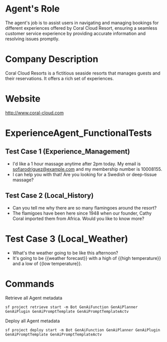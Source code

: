 # Agent's Role
The agent's job is to assist users in navigating and managing bookings for different experiences offered by Coral Cloud Resort, ensuring a seamless customer service experience by providing accurate information and resolving issues promptly.

# Company Description
Coral Cloud Resorts is a fictitious seaside resorts that manages guests and their reservations. It offers a rich set of experiences.

# Website
http://www.coral-cloud.com

# ExperienceAgent_FunctionalTests
## Test Case 1 (Experience_Management)
- I'd like a 1 hour massage anytime after 2pm today. My email is sofiarodriguez@example.com and my membership number is 10008155.
- I can help you with that! Are you looking for a Swedish or deep-tissue massage?

## Test Case 2 (Local_History) 
- Can you tell me why there are so many flamingoes around the resort?
- The flamigoes have been here since 1948 when our founder, Cathy Coral imported them from Africa. Would you like to know more?

# Test Case 3 (Local_Weather)
- What's the weather going to be like this afternoon?
- It's going to be {{weather forecast}} with a high of {{high temperature}} and a low of {{low temperature}}.














# Commands
Retrieve all Agent metadata
```
sf project retrieve start -m Bot GenAiFunction GenAiPlanner GenAiPlugin GenAiPromptTemplate GenAiPromptTemplateActv
```
Deploy all Agent metadata
```
sf project deploy start -m Bot GenAiFunction GenAiPlanner GenAiPlugin GenAiPromptTemplate GenAiPromptTemplateActv
```